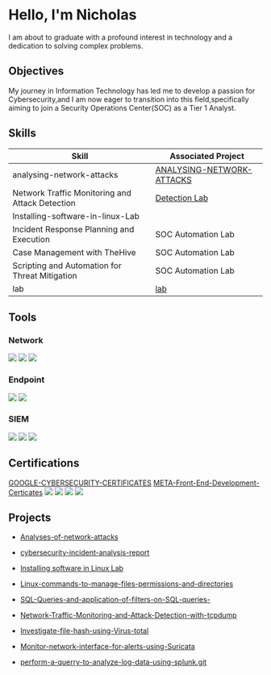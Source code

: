 # Hello, I'm Nicholas
I am about to graduate with a profound interest in technology and a dedication to solving complex problems.

## Objectives
My journey in Information Technology has led me to develop a passion for Cybersecurity,and I am now eager to transition into this field,specifically aiming to join a Security Operations Center(SOC) as a Tier 1 Analyst.

 ## Skills

| Skill                                         | Associated Project         |
|-----------------------------------------------|----------------------------|
| analysing-network-attacks        | <a href=https://github.com/makauvekya/ANALYSING-NETWORK-ATTACKS.git>ANALYSING-NETWORK-ATTACKS</A>|
| Network Traffic Monitoring and Attack Detection | <a href="https://google.com">Detection Lab</a>
|Installing-software-in-linux-Lab         | |<a href=https://github.com/makauvekya/Installing-software-in-linux-Lab.git>Installing-software-in-linux-Lab</a>
| Incident Response Planning and Execution      | SOC Automation Lab|
| Case Management with TheHive                  | SOC Automation Lab|
| Scripting and Automation for Threat Mitigation | SOC Automation Lab|
lab                                         |<a href=https://github.com/makauvekya/lab.git>lab</a>|

 
 ## Tools

### Network
<div>
    <img src="https://img.shields.io/badge/-Wireshark-1679A7?&style=for-the-badge&logo=Wireshark&logoColor=white" />
    <img src="https://img.shields.io/badge/-Suricata-EF3B2D?&style=for-the-badge&logo=Suricata&logoColor=white" />
    <img src="https://img.shields.io/badge/-Zeek-777BB4?&style=for-the-badge&logo=Zeek&logoColor=white" />
</div>

 ### Endpoint
 
<div>
    <img src="https://img.shields.io/badge/-Microsoft_Defender_for_Endpoint-00A4EF?&style=for-the-badge&logo=Microsoft&logoColor=white" />
    <img src="https://img.shields.io/badge/-Velociraptor-4B275F?&style=for-the-badge&logo=Velociraptor&logoColor=white" />
</div>

 ### SIEM 
 
<div>
    <img src="https://img.shields.io/badge/-Microsoft_Sentinel-0078D4?&style=for-the-badge&logo=Microsoft&logoColor=white" />
    <img src="https://img.shields.io/badge/-Splunk-000000?&style=for-the-badge&logo=Splunk&logoColor=white" />
    <img src="https://img.shields.io/badge/-Elastic-005571?&style=for-the-badge&logo=Elastic&logoColor=white" />
</div>

 ## Certifications
<div>
<a href= https://github.com/makauvekya/GOOGLE-CYBERSECURITY-CERTIFICATES-.git>GOOGLE-CYBERSECURITY-CERTIFICATES</a>
<a href=  https://github.com/makauvekya/META-Front-End-Development-Certicates.git>META-Front-End-Development-Certicates</a>
 <img src="https://img.shields.io/badge/-Google%20Cybersecurity-4285F4?&style=for-the-badge&logo=Google&logoColor=white" />
<img src="https://img.shields.io/badge/-Security%2B-FF0000?&style=for-the-badge&logo=CompTIA&logoColor=white" />
<img src="https://img.shields.io/badge/-Network%2B-007ACC?&style=for-the-badge&logo=CompTIA&logoColor=white" />
<img src="https://img.shields.io/badge/-A%2B-4D4D4D?&style=for-the-badge&logo=CompTIA&logoColor=white" />


 

</div>

 ## Projects
- <a href=https://github.com/makauvekya/Analyses-of-network-attacks.git>Analyses-of-network-attacks</a>
- <a href=https://github.com/makauvekya/cybersecurity-incident-analysis-report.git>cybersecurity-incident-analysis-report</a>
-  <a href="https://github.com/makauvekya/Installing-software-in-linux-Lab.git">Installing software in Linux Lab</a>
-  <a href=https://github.com/makauvekya/Linux-commands-to-manage-files-permissions-and-directories.git>Linux-commands-to-manage-files-permissions-and-directories</a>
- <a href=https://github.com/makauvekya/SQL-Queries-and-application-of-filters-on-SQL-queries-.git>SQL-Queries-and-application-of-filters-on-SQL-queries-</a>

-  <a href="https://github.com/makauvekya/Network-Traffic-Monitoring-and-Attack-Detection-with-tcpdump.git">Network-Traffic-Monitoring-and-Attack-Detection-with-tcpdump</a>

-  <a href=https://github.com/makauvekya/Investigate-file-hash-using-Virus-total.git>Investigate-file-hash-using-Virus-total</a>
-  <a href=https://github.com/makauvekya/Monitor-network-interface-for-alerts-using-Suricata.git>Monitor-network-interface-for-alerts-using-Suricata</a>
- <a href=https://github.com/makauvekya/perform-a-querry-to-analyze-log-data-using-splunk.git>perform-a-querry-to-analyze-log-data-using-splunk.git</a>

